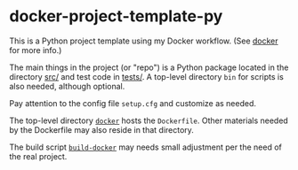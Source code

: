# docker-project-template-py

This is a Python project template using my Docker workflow.
(See [docker](https://github.com/zpz/docker) for more info.)

The main things in the project (or "repo") is a Python package located in the directory [src/](./src) and test code in [tests/](./tests). A top-level directory `bin` for scripts is also needed, although optional.

Pay attention to the config file `setup.cfg` and customize as needed.

The top-level directory [`docker`](./docker) hosts the `Dockerfile`. Other materials needed by the Dockerfile may also reside in that directory.

The build script [`build-docker`](./build-docker) may needs small adjustment per the need of the real project.